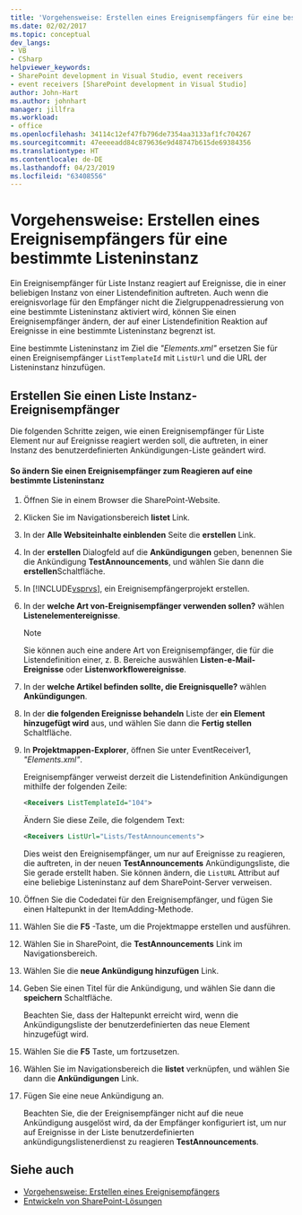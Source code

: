 ```yaml
---
title: 'Vorgehensweise: Erstellen eines Ereignisempfängers für eine bestimmte Listeninstanz | Microsoft-Dokumentation'
ms.date: 02/02/2017
ms.topic: conceptual
dev_langs:
- VB
- CSharp
helpviewer_keywords:
- SharePoint development in Visual Studio, event receivers
- event receivers [SharePoint development in Visual Studio]
author: John-Hart
ms.author: johnhart
manager: jillfra
ms.workload:
- office
ms.openlocfilehash: 34114c12ef47fb796de7354aa3133af1fc704267
ms.sourcegitcommit: 47eeeeadd84c879636e9d48747b615de69384356
ms.translationtype: HT
ms.contentlocale: de-DE
ms.lasthandoff: 04/23/2019
ms.locfileid: "63408556"
---
```

# <a name="how-to-create-an-event-receiver-for-a-specific-list-instance"></a>Vorgehensweise: Erstellen eines Ereignisempfängers für eine bestimmte Listeninstanz
  Ein Ereignisempfänger für Liste Instanz reagiert auf Ereignisse, die in einer beliebigen Instanz von einer Listendefinition auftreten. Auch wenn die ereignisvorlage für den Empfänger nicht die Zielgruppenadressierung von eine bestimmte Listeninstanz aktiviert wird, können Sie einen Ereignisempfänger ändern, der auf einer Listendefinition Reaktion auf Ereignisse in eine bestimmte Listeninstanz begrenzt ist.

 Eine bestimmte Listeninstanz im Ziel die *"Elements.xml"* ersetzen Sie für einen Ereignisempfänger `ListTemplateId` mit `ListUrl` und die URL der Listeninstanz hinzufügen.

## <a name="create-a-list-instance-event-receiver"></a>Erstellen Sie einen Liste Instanz-Ereignisempfänger
 Die folgenden Schritte zeigen, wie einen Ereignisempfänger für Liste Element nur auf Ereignisse reagiert werden soll, die auftreten, in einer Instanz des benutzerdefinierten Ankündigungen-Liste geändert wird.

#### <a name="to-modify-an-event-receiver-to-respond-to-a-specific-list-instance"></a>So ändern Sie einen Ereignisempfänger zum Reagieren auf eine bestimmte Listeninstanz

1. Öffnen Sie in einem Browser die SharePoint-Website.

2. Klicken Sie im Navigationsbereich **listet** Link.

3. In der **Alle Websiteinhalte einblenden** Seite die **erstellen** Link.

4. In der **erstellen** Dialogfeld auf die **Ankündigungen** geben, benennen Sie die Ankündigung **TestAnnouncements**, und wählen Sie dann die **erstellen**Schaltfläche.

5. In [!INCLUDE[vsprvs](../sharepoint/includes/vsprvs-md.md)], ein Ereignisempfängerprojekt erstellen.

6. In der **welche Art von-Ereignisempfänger verwenden sollen?** wählen **Listenelementereignisse**.

    > [!NOTE]
    > Sie können auch eine andere Art von Ereignisempfänger, die für die Listendefinition einer, z. B. Bereiche auswählen **Listen-e-Mail-Ereignisse** oder **Listenworkflowereignisse**.

7. In der **welche Artikel befinden sollte, die Ereignisquelle?** wählen **Ankündigungen**.

8. In der **die folgenden Ereignisse behandeln** Liste der **ein Element hinzugefügt wird** aus, und wählen Sie dann die **Fertig stellen** Schaltfläche.

9. In **Projektmappen-Explorer**, öffnen Sie unter EventReceiver1, *"Elements.xml"*.

     Ereignisempfänger verweist derzeit die Listendefinition Ankündigungen mithilfe der folgenden Zeile:

    ```xml
    <Receivers ListTemplateId="104">
    ```

     Ändern Sie diese Zeile, die folgendem Text:

    ```xml
    <Receivers ListUrl="Lists/TestAnnouncements">
    ```

     Dies weist den Ereignisempfänger, um nur auf Ereignisse zu reagieren, die auftreten, in der neuen **TestAnnouncements** Ankündigungsliste, die Sie gerade erstellt haben. Sie können ändern, die `ListURL` Attribut auf eine beliebige Listeninstanz auf dem SharePoint-Server verweisen.

10. Öffnen Sie die Codedatei für den Ereignisempfänger, und fügen Sie einen Haltepunkt in der ItemAdding-Methode.

11. Wählen Sie die **F5** -Taste, um die Projektmappe erstellen und ausführen.

12. Wählen Sie in SharePoint, die **TestAnnouncements** Link im Navigationsbereich.

13. Wählen Sie die **neue Ankündigung hinzufügen** Link.

14. Geben Sie einen Titel für die Ankündigung, und wählen Sie dann die **speichern** Schaltfläche.

     Beachten Sie, dass der Haltepunkt erreicht wird, wenn die Ankündigungsliste der benutzerdefinierten das neue Element hinzugefügt wird.

15. Wählen Sie die **F5** Taste, um fortzusetzen.

16. Wählen Sie im Navigationsbereich die **listet** verknüpfen, und wählen Sie dann die **Ankündigungen** Link.

17. Fügen Sie eine neue Ankündigung an.

     Beachten Sie, die der Ereignisempfänger nicht auf die neue Ankündigung ausgelöst wird, da der Empfänger konfiguriert ist, um nur auf Ereignisse in der Liste benutzerdefinierten ankündigungslistenerdienst zu reagieren **TestAnnouncements**.

## <a name="see-also"></a>Siehe auch
- [Vorgehensweise: Erstellen eines Ereignisempfängers](../sharepoint/how-to-create-an-event-receiver.md)
- [Entwickeln von SharePoint-Lösungen](../sharepoint/developing-sharepoint-solutions.md)
